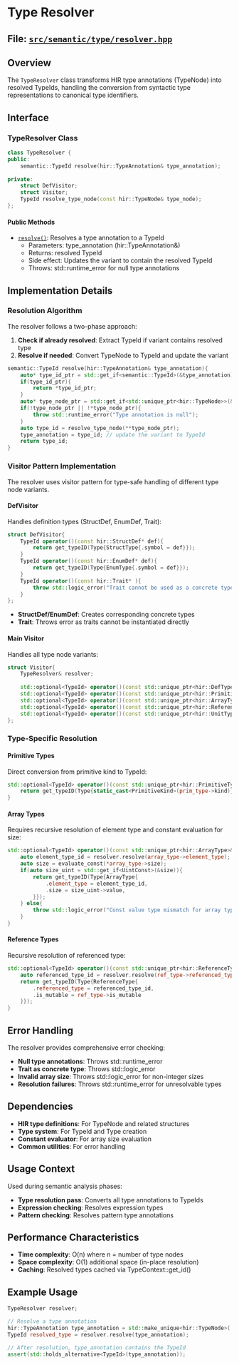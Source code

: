 # Type Resolver

## File: [`src/semantic/type/resolver.hpp`](../../../src/semantic/type/resolver.hpp)

## Overview

The `TypeResolver` class transforms HIR type annotations (TypeNode) into resolved TypeIds, handling the conversion from syntactic type representations to canonical type identifiers.

## Interface

### TypeResolver Class

```cpp
class TypeResolver {
public:
    semantic::TypeId resolve(hir::TypeAnnotation& type_annotation);
    
private:
    struct DefVisitor;
    struct Visitor;
    TypeId resolve_type_node(const hir::TypeNode& type_node);
};
```

#### Public Methods

- [`resolve()`](../../../src/semantic/type/resolver.hpp:14): Resolves a type annotation to a TypeId
  - Parameters: type_annotation (hir::TypeAnnotation&)
  - Returns: resolved TypeId
  - Side effect: Updates the variant to contain the resolved TypeId
  - Throws: std::runtime_error for null type annotations

## Implementation Details

### Resolution Algorithm

The resolver follows a two-phase approach:

1. **Check if already resolved**: Extract TypeId if variant contains resolved type
2. **Resolve if needed**: Convert TypeNode to TypeId and update the variant

```cpp
semantic::TypeId resolve(hir::TypeAnnotation& type_annotation){
    auto* type_id_ptr = std::get_if<semantic::TypeId>(&type_annotation);
    if(type_id_ptr){
        return *type_id_ptr;
    }
    auto* type_node_ptr = std::get_if<std::unique_ptr<hir::TypeNode>>(&type_annotation);
    if(!type_node_ptr || !*type_node_ptr){
        throw std::runtime_error("Type annotation is null");
    }
    auto type_id = resolve_type_node(**type_node_ptr);
    type_annotation = type_id; // update the variant to TypeId
    return type_id;
}
```

### Visitor Pattern Implementation

The resolver uses visitor pattern for type-safe handling of different type node variants.

#### DefVisitor

Handles definition types (StructDef, EnumDef, Trait):

```cpp
struct DefVisitor{
    TypeId operator()(const hir::StructDef* def){
        return get_typeID(Type{StructType{.symbol = def}});
    }
    TypeId operator()(const hir::EnumDef* def){
        return get_typeID(Type{EnumType{.symbol = def}});
    }
    TypeId operator()(const hir::Trait* ){
        throw std::logic_error("Trait cannot be used as a concrete type");
    }
};
```

- **StructDef/EnumDef**: Creates corresponding concrete types
- **Trait**: Throws error as traits cannot be instantiated directly

#### Main Visitor

Handles all type node variants:

```cpp
struct Visitor{
    TypeResolver& resolver;
    
    std::optional<TypeId> operator()(const std::unique_ptr<hir::DefType>& def_type);
    std::optional<TypeId> operator()(const std::unique_ptr<hir::PrimitiveType>& prim_type);
    std::optional<TypeId> operator()(const std::unique_ptr<hir::ArrayType>& array_type);
    std::optional<TypeId> operator()(const std::unique_ptr<hir::ReferenceType>& ref_type);
    std::optional<TypeId> operator()(const std::unique_ptr<hir::UnitType>&);
};
```

### Type-Specific Resolution

#### Primitive Types
Direct conversion from primitive kind to TypeId:
```cpp
std::optional<TypeId> operator()(const std::unique_ptr<hir::PrimitiveType>& prim_type){
    return get_typeID(Type{static_cast<PrimitiveKind>(prim_type->kind)});
}
```

#### Array Types
Requires recursive resolution of element type and constant evaluation for size:
```cpp
std::optional<TypeId> operator()(const std::unique_ptr<hir::ArrayType>& array_type){
    auto element_type_id = resolver.resolve(array_type->element_type);
    auto size = evaluate_const(*array_type->size);
    if(auto size_uint = std::get_if<UintConst>(&size)){
        return get_typeID(Type{ArrayType{
            .element_type = element_type_id,
            .size = size_uint->value,
        }});
    } else{
        throw std::logic_error("Const value type mismatch for array type");
    }
}
```

#### Reference Types
Recursive resolution of referenced type:
```cpp
std::optional<TypeId> operator()(const std::unique_ptr<hir::ReferenceType>& ref_type){
    auto referenced_type_id = resolver.resolve(ref_type->referenced_type);
    return get_typeID(Type{ReferenceType{
        .referenced_type = referenced_type_id,
        .is_mutable = ref_type->is_mutable
    }});
}
```

## Error Handling

The resolver provides comprehensive error checking:

- **Null type annotations**: Throws std::runtime_error
- **Trait as concrete type**: Throws std::logic_error
- **Invalid array size**: Throws std::logic_error for non-integer sizes
- **Resolution failures**: Throws std::runtime_error for unresolvable types

## Dependencies

- **HIR type definitions**: For TypeNode and related structures
- **Type system**: For TypeId and Type creation
- **Constant evaluator**: For array size evaluation
- **Common utilities**: For error handling

## Usage Context

Used during semantic analysis phases:
- **Type resolution pass**: Converts all type annotations to TypeIds
- **Expression checking**: Resolves expression types
- **Pattern checking**: Resolves pattern type annotations

## Performance Characteristics

- **Time complexity**: O(n) where n = number of type nodes
- **Space complexity**: O(1) additional space (in-place resolution)
- **Caching**: Resolved types cached via TypeContext::get_id()

## Example Usage

```cpp
TypeResolver resolver;

// Resolve a type annotation
hir::TypeAnnotation type_annotation = std::make_unique<hir::TypeNode>(...);
TypeId resolved_type = resolver.resolve(type_annotation);

// After resolution, type_annotation contains the TypeId
assert(std::holds_alternative<TypeId>(type_annotation));